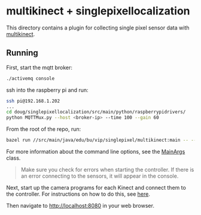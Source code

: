 # multikinect + singlepixellocalization
This directory contains a plugin for collecting single pixel sensor data with 
[multikinect](https://github.com/bu-vip/multikinect).

## Running
First, start the mqtt broker:
```bash
./activemq console
```

ssh into the raspberry pi and run:
```bash
ssh pi@192.168.1.202
...
cd doug/singlepixellocalization/src/main/python/raspberrypidrivers/
python MQTTMux.py --host <broker-ip> --time 100 --gain 60
```

From the root of the repo, run:
```bash
bazel run //src/main/java/edu/bu/vip/singlepixel/multikinect:main -- --data_dir <directory-path>
```
For more information about the command line options, see the [MainArgs](MainArgs.java) class.

> Make sure you check for errors when starting the controller. If there is an error connecting to the sensors, it will appear in the console.

Next, start up the camera programs for each Kinect and connect them to the controller. For instructions on how to do this, see [here](https://github.com/bu-vip/multikinect/wiki/Usage#connecting-the-cameras).

Then navigate to [http://localhost:8080](http://localhost:8080) in your web browser.